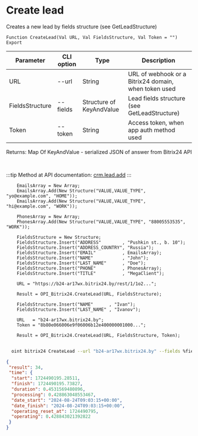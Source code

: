 ﻿---
sidebar_position: 1
---

# Create lead
 Creates a new lead by fields structure (see GetLeadStructure)



`Function CreateLead(Val URL, Val FieldsStructure, Val Token = "") Export`

  | Parameter | CLI option | Type | Description |
  |-|-|-|-|
  | URL | --url | String | URL of webhook or a Bitrix24 domain, when token used |
  | FieldsStructure | --fields | Structure of KeyAndValue | Lead fields structure (see GetLeadStructure) |
  | Token | --token | String | Access token, when app auth method used |

  
  Returns:  Map Of KeyAndValue - serialized JSON of answer from Bitrix24 API

<br/>

:::tip
Method at API documentation: [crm.lead.add](https://dev.1c-bitrix.ru/rest_help/crm/leads/crm_lead_add.php)
:::
<br/>


```bsl title="Code example"
    EmailsArray = New Array;
    EmailsArray.Add(New Structure("VALUE,VALUE_TYPE", "yo@example.com", "HOME"));
    EmailsArray.Add(New Structure("VALUE,VALUE_TYPE", "hi@example.com", "WORK"));

    PhonesArray = New Array;
    PhonesArray.Add(New Structure("VALUE,VALUE_TYPE", "88005553535", "WORK"));

    FieldsStructure = New Structure;
    FieldsStructure.Insert("ADDRESS"        , "Pushkin st., b. 10");
    FieldsStructure.Insert("ADDRESS_COUNTRY", "Russia");
    FieldsStructure.Insert("EMAIL"          , EmailsArray);
    FieldsStructure.Insert("NAME"           , "John");
    FieldsStructure.Insert("LAST_NAME"      , "Doe");
    FieldsStructure.Insert("PHONE"          , PhonesArray);
    FieldsStructure.Insert("TITLE"          , "MegaClient");

    URL = "https://b24-ar17wx.bitrix24.by/rest/1/1o2...";

    Result = OPI_Bitrix24.CreateLead(URL, FieldsStructure);

    FieldsStructure.Insert("NAME"      , "Ivan");
    FieldsStructure.Insert("LAST_NAME" , "Ivanov");

    URL   = "b24-ar17wx.bitrix24.by";
    Token = "8b80e066006e9f06006b12e400000001000...";

    Result = OPI_Bitrix24.CreateLead(URL, FieldsStructure, Token);
```



```sh title="CLI command example"
    
  oint bitrix24 CreateLead --url "b24-ar17wx.bitrix24.by" --fields %fields% --token "ec4dc366006e9f06006b12e400000001000..."

```

```json title="Result"
{
 "result": 34,
 "time": {
  "start": 1724490195.28511,
  "finish": 1724490195.73827,
  "duration": 0.4531569480896,
  "processing": 0.428863048553467,
  "date_start": "2024-08-24T09:03:15+00:00",
  "date_finish": "2024-08-24T09:03:15+00:00",
  "operating_reset_at": 1724490795,
  "operating": 0.428843021392822
 }
}
```
